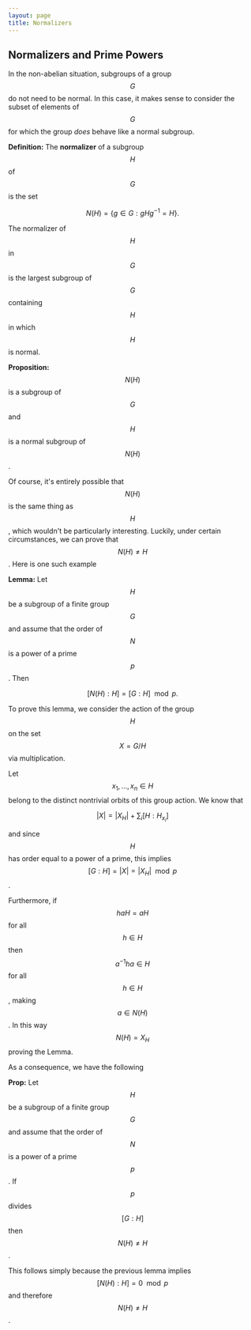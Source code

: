 ```yaml
---
layout: page
title: Normalizers
---
```



## Normalizers and Prime Powers

In the non-abelian situation, subgroups of a group $$G$$ do not need to be normal.  In this case, it makes sense to consider the subset of elements of $$G$$ for which the group *does* behave like a normal subgroup. 

**Definition:**  The **normalizer** of a subgroup $$H$$ of $$G$$ is the set

$$N(H) = \{g\in G: gHg^{-1} = H\}.$$

The normalizer of $$H$$ in $$G$$ is the largest subgroup of $$G$$ containing $$H$$ in which $$H$$ is normal.

**Proposition:**  $$N(H)$$ is a subgroup of $$G$$ and $$H$$ is a normal subgroup of $$N(H)$$.

Of course, it's entirely possible that $$N(H)$$ is the same thing as $$H$$, which wouldn't be particularly interesting.  Luckily, under certain circumstances, we can prove that $$N(H)\neq H$$.  Here is one such example

**Lemma:** Let $$H$$ be a subgroup of a finite group $$G$$ and assume that the order of $$N$$ is a power of a prime $$p$$. Then

$$[N(H):H] = [G:H]\mod p.$$

To prove this lemma, we consider the action of the group $$H$$ on the set $$X = G/H$$ via multiplication.

Let $$x_1,\dots, x_n\in H$$ belong to the distinct nontrivial orbits of this group action.  We know that

$$\lvert X\rvert = \lvert X_H\rvert + \sum_{i} [H:H_{x_i}]$$

and since $$H$$ has order equal to a power of a prime, this implies $$[G:H] = \lvert X\rvert = \lvert X_H\rvert\mod p$$.

Furthermore, if $$haH = aH$$ for all $$h\in H$$ then $$a^{-1}ha\in H$$ for all $$h\in H$$, making $$a\in N(H)$$.  In this way $$N(H) = X_H$$ proving the Lemma.

As a consequence, we have the following

**Prop:** Let $$H$$ be a subgroup of a finite group $$G$$ and assume that the order of $$N$$ is a power of a prime $$p$$. If $$p$$ divides $$[G:H]$$ then $$N(H)\neq H$$.

This follows simply because the previous lemma implies $$[N(H):H] = 0\mod p$$ and therefore $$N(H)\neq H$$.



